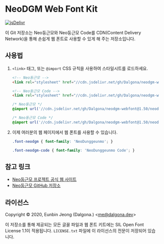 # NeoDGM Web Font Kit

[![jsDelivr](https://data.jsdelivr.com/v1/package/gh/Dalgona/neodgm-webfont/badge)](https://www.jsdelivr.com/package/gh/Dalgona/neodgm-webfont)

이 Git 저장소는 Neo둥근모와 Neo둥근모 Code를 CDN(Content Delivery Network)을
통해 손쉽게 웹 폰트로 사용할 수 있게 해 주는 저장소입니다.

## 사용법

1. `<link>` 태그, 또는 `@import` CSS 규칙을 사용하여 스타일시트를 로드하세요.

    ```html
    <!-- Neo둥근모 -->
    <link rel="stylesheet" href="//cdn.jsdelivr.net/gh/Dalgona/neodgm-webfont@1.50/neodgm/style.css">

    <!-- Neo둥근모 Code -->
    <link rel="stylesheet" href="//cdn.jsdelivr.net/gh/Dalgona/neodgm-webfont@1.50/neodgm_code/style.css">
    ```

    ```css
    /* Neo둥근모 */
    @import url('//cdn.jsdelivr.net/gh/Dalgona/neodgm-webfont@1.50/neodgm/style.css');

    /* Neo둥근모 Code */
    @import url('//cdn.jsdelivr.net/gh/Dalgona/neodgm-webfont@1.50/neodgm_code/style.css');
    ```

2. 이제 여러분의 웹 페이지에서 웹 폰트를 사용할 수 있습니다.

    ```css
    .font-neodgm { font-family: 'NeoDunggeunmo'; }

    .font-neodgm-code { font-family: 'NeoDunggeunmo Code'; }
    ```

## 참고 링크

- [Neo둥근모 프로젝트 공식 웹 사이트](https://neodgm.dalgona.dev)
- [Neo둥근모 GitHub 저장소](https://github.com/Dalgona/neodgm)

## 라이선스

Copyright &copy; 2020, Eunbin Jeong (Dalgona.) &lt;me@dalgona.dev&gt;

이 저장소를 통해 제공되는 모든 글꼴 파일과 웹 폰트 키트에는 SIL Open Font
License 1.1이 적용됩니다. `LICENSE.txt` 파일에 이 라이선스의 전문이 저장되어
있습니다.

